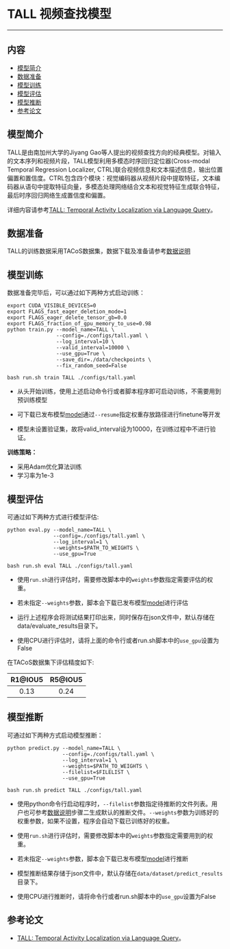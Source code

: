 # TALL 视频查找模型

---
## 内容

- [模型简介](#模型简介)
- [数据准备](#数据准备)
- [模型训练](#模型训练)
- [模型评估](#模型评估)
- [模型推断](#模型推断)
- [参考论文](#参考论文)


## 模型简介

TALL是由南加州大学的Jiyang Gao等人提出的视频查找方向的经典模型。对输入的文本序列和视频片段，TALL模型利用多模态时序回归定位器(Cross-modal Temporal Regression Localizer, CTRL)联合视频信息和文本描述信息，输出位置偏置和置信度。CTRL包含四个模块：视觉编码器从视频片段中提取特征，文本编码器从语句中提取特征向量，多模态处理网络结合文本和视觉特征生成联合特征，最后时序回归网络生成置信度和偏置。

详细内容请参考[TALL: Temporal Activity Localization via Language Query](https://arxiv.org/abs/1705.02101)。


## 数据准备

TALL的训练数据采用TACoS数据集，数据下载及准备请参考[数据说明](../../data/dataset/tall/README.md)

## 模型训练

数据准备完毕后，可以通过如下两种方式启动训练：

    export CUDA_VISIBLE_DEVICES=0
    export FLAGS_fast_eager_deletion_mode=1
    export FLAGS_eager_delete_tensor_gb=0.0
    export FLAGS_fraction_of_gpu_memory_to_use=0.98
    python train.py --model_name=TALL \
                    --config=./configs/tall.yaml \
                    --log_interval=10 \
                    --valid_interval=10000 \
                    --use_gpu=True \
                    --save_dir=./data/checkpoints \
                    --fix_random_seed=False

    bash run.sh train TALL ./configs/tall.yaml

- 从头开始训练，使用上述启动命令行或者脚本程序即可启动训练，不需要用到预训练模型

- 可下载已发布模型[model](https://paddlemodels.bj.bcebos.com/video_grounding/TALL_final.pdparams)通过`--resume`指定权重存放路径进行finetune等开发

- 模型未设置验证集，故将valid\_interval设为10000，在训练过程中不进行验证。


**训练策略：**

*  采用Adam优化算法训练
*  学习率为1e-3

## 模型评估

可通过如下两种方式进行模型评估:

    python eval.py --model_name=TALL \
                   --config=./configs/tall.yaml \
                   --log_interval=1 \
                   --weights=$PATH_TO_WEIGHTS \
                   --use_gpu=True

    bash run.sh eval TALL ./configs/tall.yaml

- 使用`run.sh`进行评估时，需要修改脚本中的`weights`参数指定需要评估的权重。

- 若未指定`--weights`参数，脚本会下载已发布模型[model](https://paddlemodels.bj.bcebos.com/video_grounding/TALL_final.pdparams)进行评估

- 运行上述程序会将测试结果打印出来，同时保存在json文件中，默认存储在data/evaluate\_results目录下。

- 使用CPU进行评估时，请将上面的命令行或者run.sh脚本中的`use_gpu`设置为False


在TACoS数据集下评估精度如下:

| R1@IOU5 | R5@IOU5 |
| :----: | :----: |
|  0.13  |  0.24  |


## 模型推断

可通过如下两种方式启动模型推断：

    python predict.py --model_name=TALL \
                      --config=./configs/tall.yaml \
                      --log_interval=1 \
                      --weights=$PATH_TO_WEIGHTS \
                      --filelist=$FILELIST \
                      --use_gpu=True

    bash run.sh predict TALL ./configs/tall.yaml

- 使用python命令行启动程序时，`--filelist`参数指定待推断的文件列表。用户也可参考[数据说明](../../data/dataset/tall/README.md)步骤二生成默认的推断文件。`--weights`参数为训练好的权重参数，如果不设置，程序会自动下载已训练好的权重。

- 使用`run.sh`进行评估时，需要修改脚本中的`weights`参数指定需要用到的权重。

- 若未指定`--weights`参数，脚本会下载已发布模型[model](https://paddlemodels.bj.bcebos.com/video_grounding/TALL_final.pdparams)进行推断

- 模型推断结果存储于json文件中，默认存储在`data/dataset/predict_results`目录下。

- 使用CPU进行推断时，请将命令行或者run.sh脚本中的`use_gpu`设置为False

## 参考论文

- [TALL: Temporal Activity Localization via Language Query](https://arxiv.org/abs/1705.02101)。
